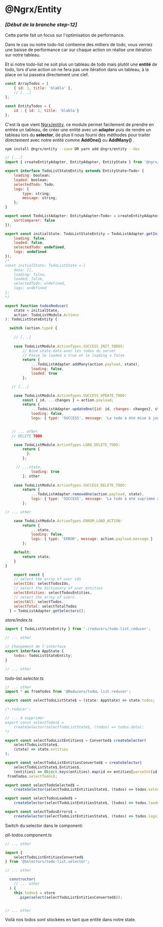 # @Ngrx/Entity

### *[Début de la branche step-12]*

Cette partie fait un focus sur l'optimisation de performance.

Dans le cas ou notre todo-list contienne des milliers de todo, vous verriez une baisse de performance car sur chaque action on réalise une itération sur notre tableau.

Et si notre todo-list ne soit plus un tableau de todo mais plutôt une **entité** de todo, lors d'une action on ne fera pas une itération dans un tableau, à la place on lui passera directement une clef.

```javascript
const ArrayTodos = [
	{ id: 1, title: 'blabla' },
	// [...]
];

const EntityTodos = {
	id : { id: 1, title: 'blabla'}
};

```
C'est là que vient [Ngrx/entity](https://github.com/ngrx/platform/blob/master/docs/entity/README.md), ce module permet facilement de prendre en entrée un tableau, de créer une entité avec un **adapter** puis de rendre un tableau lors du **selector**, de plus il nous fourni des méthodes pour traiter directement avec notre entité comme **AddOne()** ou **AddMany()** .

```bash
npm install @ngrx/entity --save OR yarn add @ngrx/entity --dev
```

```javascript
// [...]
import { createEntityAdapter, EntityAdapter, EntityState } from '@ngrx/entity';

export interface TodoListStateEntity extends EntityState<Todo> {
    loading: boolean;
    loaded: boolean;
    selectedTodo: Todo;
    logs: {
        type: string;
        message: string;
    };
}

export const TodoListAdapter: EntityAdapter<Todo> = createEntityAdapter<Todo>({
    sortComparer: false
});

export const initialState: TodoListStateEntity = TodoListAdapter.getInitialState({
    loading: false,
    loaded: false,
    selectedTodo: undefined,
    logs: undefined
});
/*
const initialState: TodoListState = {
    data: [],
    loading: false,
    loaded: false,
    selectedTodo: undefined,
    logs: undefined
};
*/

export function todosReducer(
    state = initialState,
    action: TodoListModule.Actions
): TodoListStateEntity {

  switch (action.type) {
  
	// [...]
	
    case TodoListModule.ActionTypes.SUCCESS_INIT_TODOS:
        // Bind state.data avec les todos du server
        // Passe le loaded a true et le loading a false
        return {
            ...TodoListAdapter.addMany(action.payload, state),
            loading: false,
            loaded: true
        };

   // [...]

    case TodoListModule.ActionTypes.SUCCESS_UPDATE_TODO:
        const { id, ...changes } = action.payload;
        return {
            ...TodoListAdapter.updateOne({id: id, changes: changes}, state),
            loading: false,
            logs: { type: 'SUCCESS', message: 'La todo à été mise à jour avec succès' }};

        
   // ... other
   // DELETE TODO

    case TodoListModule.ActionTypes.LOAD_DELETE_TODO:
        return {
          };
        };

     // ...state,
            loading: true
        }; other
   
    case TodoListModule.ActionTypes.SUCCESS_DELETE_TODO:
        return {
            ...TodoListAdapter.removeOne(action.payload, state),
            logs: { type: 'SUCCESS', message: 'La todo à été suprimmé avec succès' }
        };

// ... other

    case TodoListModule.ActionTypes.ERROR_LOAD_ACTION:
        return {
            ...state,
            loading: false,
            logs: { type: 'ERROR', message: action.payload.message }
        };

    default:
        return state;
    }
}

    export const {
    // select the array of user ids
    selectIds: selectTodosIds,
    // select the dictionary of user entities
    selectEntities: selectTodosEntities,
    // select the array of users
    selectAll: selectTodos,
    selectTotal: selectTotalTodos
  } = TodoListAdapter.getSelectors();

```

*store/index.ts*
```javascript
import { TodoListStateEntity } from './reducers/todo-list.reducer';

// ... other

// Changement de l'interface
export interface AppState {
    todos: TodoListStateEntity;
}

// ... other

```
*todo-list.selector.ts*
```javascript
// ... other
import * as fromTodos from '@Reducers/todoL-list.reducer';

export const selectTodoListState$ = (state: AppState) => state.todos;

/*.reducer';

// ... à supprimer
export const selectTodos$ =
    createSelector(selectTodoListState$, (todos) => todos.data);
*/

export const selectTodoListEntities$ = Converted$ createSelector(
    selectTodoListState$,
    (state) => state.entities
);

export const selectTodoListEntitiesConverted$ = createSelector(
    selectTodoListState$,Entities$,
    (entities) => Object.keys(entities).map(id => entities[parseInt(id, 10)])
 fromTodos.selectTodos);

export const selectTodoSelected$ =
    createSelector(selectTodoListEntitiesState$, (todos) => todos.selectedTodo);

export const selectTodosLoaded$ =
    createSelector(selectTodoListEntitiesState$, (todos) => todos.loaded);

export const selectTodosErrors$ =
    createSelector(selectTodoListEntitiesState$, (todos) => todos.logs);

```
Switch du selector dans le component: 

*all-todos.component.ts*
```javascript
// ... other

import { 
	selectTodoListEntitiesConverted$ 
} from '@Selectors/todo-list.selector';

// ... other

  constructor(
    // ... other
  ) {
    this.todos$ = store
      .pipe(select(selectTodoListEntitiesConverted$));


// ... other

```
Voilà nos todos sont stockées en tant que entité dans notre state.

<!--stackedit_data:
eyJoaXN0b3J5IjpbLTk1ODA3OTc0NCwxMjA2NjgxNDg1LC0yMD
E4NzA5NzQ0XX0=
-->